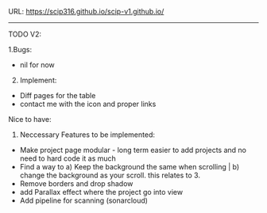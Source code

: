 URL: https://scip316.github.io/scip-v1.github.io/

-----------------------------------------

TODO V2:

1.Bugs:
- nil for now


2) Implement:
- Diff pages for the table
- contact me with the icon and proper links



Nice to have:
1. Neccessary Features to be implemented:
- Make project page modular - long term easier to add projects and no need to hard code it as much
- Find a way to a) Keep the background the same when scrolling | b) change the background as your scroll. this relates to 3.
- Remove borders and drop shadow
- add Parallax effect where the project go into view
- Add pipeline for scanning (sonarcloud)
